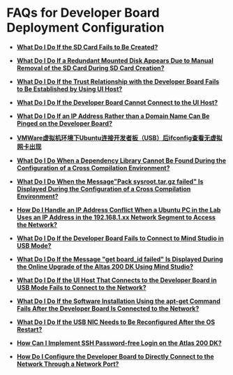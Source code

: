 # FAQs for Developer Board Deployment Configuration<a name="EN-US_TOPIC_0196221393"></a>

-   **[What Do I Do If the SD Card Fails to Be Created?](what-do-i-do-if-the-sd-card-fails-to-be-created.md)**  

-   **[What Do I Do If a Redundant Mounted Disk Appears Due to Manual Removal of the SD Card During SD Card Creation?](what-do-i-do-if-a-redundant-mounted-disk-appears-due-to-manual-removal-of-the-sd-card-during-sd-card.md)**  

-   **[What Do I Do If the Trust Relationship with the Developer Board Fails to Be Established by Using UI Host?](what-do-i-do-if-the-trust-relationship-with-the-developer-board-fails-to-be-established-by-using-ui.md)**  

-   **[What Do I Do If the Developer Board Cannot Connect to the UI Host?](what-do-i-do-if-the-developer-board-cannot-connect-to-the-ui-host.md)**  

-   **[What Do I Do If an IP Address Rather than a Domain Name Can Be Pinged on the Developer Board?](what-do-i-do-if-an-ip-address-rather-than-a-domain-name-can-be-pinged-on-the-developer-board.md)**  

-   **[VMWare虚拟机环境下Ubuntu连接开发者板（USB）后ifconfig查看无虚拟网卡出现](en-us_topic_0196221427.md)**  

-   **[What Do I Do When a Dependency Library Cannot Be Found During the Configuration of a Cross Compilation Environment?](what-do-i-do-when-a-dependency-library-cannot-be-found-during-the-configuration-of-a-cross-compilati.md)**  

-   **[What Do I Do When the Message"Pack sysroot.tar.gz failed" Is Displayed During the Configuration of a Cross Compilation Environment?](what-do-i-do-when-the-message-pack-sysroot-tar-gz-failed-is-displayed-during-the-configuration-of-a.md)**  

-   **[How Do I Handle an IP Address Conflict When a Ubuntu PC in the Lab Uses an IP Address in the 192.168.1.xx Network Segment to Access the Network?](how-do-i-handle-an-ip-address-conflict-when-a-ubuntu-pc-in-the-lab-uses-an-ip-address-in-the-192-168.md)**  

-   **[What Do I Do If the Developer Board Fails to Connect to Mind Studio in USB Mode?](what-do-i-do-if-the-developer-board-fails-to-connect-to-mind-studio-in-usb-mode.md)**  

-   **[What Do I Do If the Message "get board\_id failed" Is Displayed During the Online Upgrade of the Altas 200 DK Using Mind Studio?](what-do-i-do-if-the-message-get-board_id-failed-is-displayed-during-the-online-upgrade-of-the-altas.md)**  

-   **[What Do I Do If the UI Host That Connects to the Developer Board in USB Mode Fails to Connect to the Network?](what-do-i-do-if-the-ui-host-that-connects-to-the-developer-board-in-usb-mode-fails-to-connect-to-the.md)**  

-   **[What Do I Do If the Software Installation Using the apt-get Command Fails After the Developer Board Is Connected to the Network?](what-do-i-do-if-the-software-installation-using-the-apt-get-command-fails-after-the-developer-board.md)**  

-   **[What Do I Do If the USB NIC Needs to Be Reconfigured After the OS Restart?](what-do-i-do-if-the-usb-nic-needs-to-be-reconfigured-after-the-os-restart.md)**  

-   **[How Can I Implement SSH Password-free Login on the Atlas 200 DK?](how-can-i-implement-ssh-password-free-login-on-the-atlas-200-dk.md)**  

-   **[How Do I Configure the Developer Board to Directly Connect to the Network Through a Network Port?](how-do-i-configure-the-developer-board-to-directly-connect-to-the-network-through-a-network-port.md)**  


